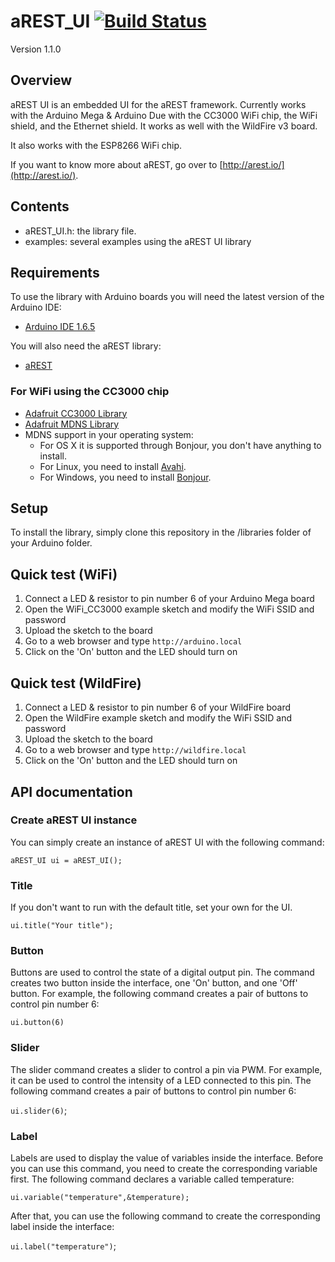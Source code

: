 # aREST_UI [![Build Status](https://travis-ci.org/marcoschwartz/aREST_UI.svg)](https://travis-ci.org/marcoschwartz/aREST_UI)

Version 1.1.0

## Overview

aREST UI is an embedded UI for the aREST framework. Currently works with the Arduino Mega & Arduino Due with the CC3000 WiFi chip, the WiFi shield, and the Ethernet shield. It works as well with the WildFire v3 board.

It also works with the ESP8266 WiFi chip.

If you want to know more about aREST, go over to [http://arest.io/](http://arest.io/).

## Contents

- aREST_UI.h: the library file.
- examples: several examples using the aREST UI library

## Requirements

To use the library with Arduino boards you will need the latest version of the Arduino IDE:

- [Arduino IDE 1.6.5](http://arduino.cc/en/main/software)

You will also need the aREST library:

- [aREST](https://github.com/marcoschwartz/aREST)

### For WiFi using the CC3000 chip

- [Adafruit CC3000 Library](https://github.com/adafruit/Adafruit_CC3000_Library)
- [Adafruit MDNS Library](https://github.com/adafruit/CC3000_MDNS)
- MDNS support in your operating system:
  - For OS X it is supported through Bonjour, you don't have anything to install.
  - For Linux, you need to install [Avahi](http://avahi.org/).
  - For Windows, you need to install [Bonjour](http://www.apple.com/support/bonjour/).

## Setup

To install the library, simply clone this repository in the /libraries folder of your Arduino folder.

## Quick test (WiFi)

1. Connect a LED & resistor to pin number 6 of your Arduino Mega board
2. Open the WiFi_CC3000 example sketch and modify the WiFi SSID and password
3. Upload the sketch to the board
4. Go to a web browser and type `http://arduino.local`
5. Click on the 'On' button and the LED should turn on

## Quick test (WildFire)

1. Connect a LED & resistor to pin number 6 of your WildFire board
2. Open the WildFire example sketch and modify the WiFi SSID and password
3. Upload the sketch to the board
4. Go to a web browser and type `http://wildfire.local`
5. Click on the 'On' button and the LED should turn on

## API documentation

### Create aREST UI instance

You can simply create an instance of aREST UI with the following command:

`aREST_UI ui = aREST_UI();`

### Title

If you don't want to run with the default title, set your own for the UI.

`ui.title("Your title");`

### Button

Buttons are used to control the state of a digital output pin. The command creates two button inside the interface, one 'On' button, and one 'Off' button. For example, the following command creates a pair of buttons to control pin number 6:

`ui.button(6)`

### Slider

The slider command creates a slider to control a pin via PWM. For example, it can be used to control the intensity of a LED connected to this pin. The following command creates a pair of buttons to control pin number 6:

`ui.slider(6)`;

### Label

Labels are used to display the value of variables inside the interface. Before you can use this command, you need to create the corresponding variable first. The following command declares a variable called temperature:

`ui.variable("temperature",&temperature);`

After that, you can use the following command to create the corresponding label inside the interface:

`ui.label("temperature")`;
